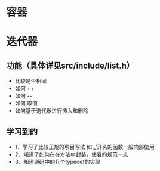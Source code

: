 # 容器
# 迭代器
## 功能（具体详见src/include/list.h）
- 比较是否相同
- 如何 ++ 
- 如何 --
- 如何 取值
- 如何基于迭代器进行插入和删除
## 学习到的
* 1、学习了比较正规的项目写法 如‘_’开头的函数一般内部使用
* 2、知道了如何在在方法中封装，使看的规范一点
* 3、知道源码中的几个typedef的实现
